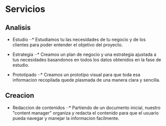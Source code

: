 # Servicios

## Analisis

- Estudio
⋅⋅* Estudiamos tu las necesidades de tu negocio y de los clientes para poder entender el objetivo del proyecto.
- Estrategia
⋅⋅* Creamos un plan de negocio y una estrategia ajustada a tus necesidades basandonos en todos los datos obtenidos en la fase de estudio. 

- Prototipado
⋅⋅* Creamos un prototipo visual para que toda esa informacion recopilada quede plasmada de una manera clara y sencilla.  

## Creacion

- Redaccion de contenidos
⋅⋅* Partiendo de un documento inicial, nuestro "content manager" organiza y redacta el contenido para que el usuario pueda navegar y manejar la informacion facilmente.


